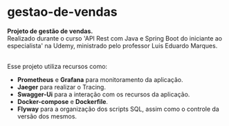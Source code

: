 # gestao-de-vendas
<b>Projeto de gestão de vendas. </b></br>
Realizado durante o curso 'API Rest com Java e Spring Boot do iniciante ao especialista' na Udemy, ministrado pelo professor Luis Eduardo Marques.</br></br>

Esse projeto utiliza recursos como:</br>
- <b>Prometheus</b> e <b>Grafana</b> para monitoramento da aplicação.</br>
- <b>Jaeger</b> para realizar o Tracing.</br>
- <b>Swagger-Ui</b> para a interação com os recursos da aplicação.</br>
- <b>Docker-compose</b> e <b>Dockerfile</b>.</br>
- <b>Flyway</b> para a organização dos scripts SQL, assim como o controle da versão dos mesmos.</br></br>
